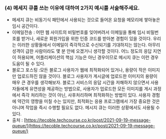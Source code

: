 ### (4) 메세지 큐를 쓰는 이유에 대하여 2가지 예시를 서술해주세요.
- 메세지 큐는 비동기식 패턴에서 사용되는 것으로 들어온 요청을 메모리에 쌓아놓은 임시 공간이다.
- 이메일전송 : 어떤 웹 사이트의 비밀번호를 잊어버려서 이메일을 통해 임시 비밀번호를 받거나, 새로운 회원가입을 위한 인증 코드를 받아본 경험이 있을 것이다. 우리는 이러한 상황들에서 이메일이 즉각적으로 수신되기를 기대하지는 않는다. 아무리 성격이 급한 사람이라도 몇 분 안에 오겠거니 생각할 것이다. 어느 정도의 응답 지연이 허용되며, 어플리케이션의 핵심 기능은 아닌 경우이므로 메시지 큐는 이런 경우 도움이 될 수 있다.
- 블로그 포스팅 :모든 블로그 사용자가 웹에 최적화되어 있거나, 용량이 작은 이미지만 업로드하진 않을 것이다. 블로그 사용자가 게시글에 업로드한 이미지의 용량이 매우 큰 경우를 생각해보자. 블로그 서비스의 응답 시간을 저해하지 않으면서 사용자들에게 유연성을 제공하는 방법으로, 사용자가 업로드한 모든 이미지를 게시 과정에서 즉각 처리하는 것이 아닌, 사후처리하며 최적화하는 방법이 있다. 사용자 경험에 약간의 영향을 미칠 수는 있지만, 최적화는 응용 프로그램에서 가장 중요한 것은 아니며 작업을 즉시 수행할 필요도 없다. 메시지 큐는 이러한 상황에서도 사용될 수 있다.
- 출처 : [https://tecoble.techcourse.co.kr/post/2021-09-19-message-queue/](https://tecoble.techcourse.co.kr/post/2021-09-19-message-queue/)